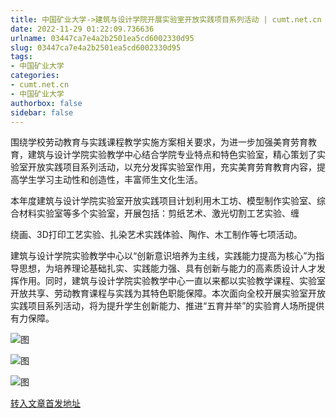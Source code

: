 ```yaml
---
title: 中国矿业大学->建筑与设计学院开展实验室开放实践项目系列活动 | cumt.net.cn
date: 2022-11-29 01:22:09.736636
urlname: 03447ca7e4a2b2501ea5cd6002330d95
slug: 03447ca7e4a2b2501ea5cd6002330d95
tags: 
- 中国矿业大学
categories:
- cumt.net.cn
- 中国矿业大学
authorbox: false
sidebar: false
---
```

围绕学校劳动教育与实践课程教学实施方案相关要求，为进一步加强美育劳育教育，建筑与设计学院实验教学中心结合学院专业特点和特色实验室，精心策划了实验室开放实践项目系列活动，以充分发挥实验室作用，充实美育劳育教育内容，提高学生学习主动性和创造性，丰富师生文化生活。

本年度建筑与设计学院实验室开放实践项目计划利用木工坊、模型制作实验室、综合材料实验室等多个实验室，开展包括：剪纸艺术、激光切割工艺实验、缠
<!--more-->
绕画、3D打印工艺实验、扎染艺术实践体验、陶作、木工制作等七项活动。

建筑与设计学院实验教学中心以“创新意识培养为主线，实践能力提高为核心”为指导思想，为培养理论基础扎实、实践能力强、具有创新与能力的高素质设计人才发挥作用。同时，建筑与设计学院实验教学中心一直以来都以实验教学课程、实验室开放共享、劳动教育课程与实践为其特色职能保障。本次面向全校开展实验室开放实践项目系列活动，将为提升学生创新能力、推进“五育并举”的实验育人场所提供有力保障。

![图](http://xwzx.cumt.edu.cn/_upload/article/images/20/95/cd2bf94f4cf493aecb0d7acb87d9/ff928a71-8372-4061-8e98-37c78f1f0051.png)

![图](http://xwzx.cumt.edu.cn/_upload/article/images/20/95/cd2bf94f4cf493aecb0d7acb87d9/8fe5ad02-865f-4651-834a-a13cbe1711bc.png)

![图](http://xwzx.cumt.edu.cn/_upload/article/images/20/95/cd2bf94f4cf493aecb0d7acb87d9/31c420fb-4a75-46db-95c7-5c2ebd6b1bda.png)

[转入文章首发地址](http://xwzx.cumt.edu.cn/b9/ec/c523a637420/page.htm)